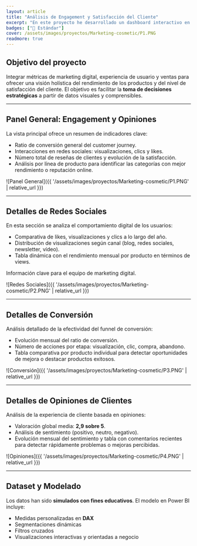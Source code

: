 ```yaml
---
layout: article
title: "Análisis de Engagement y Satisfacción del Cliente"
excerpt: "En este proyecto he desarrollado un dashboard interactivo en Power BI para analizar el rendimiento digital de productos cosméticos, con especial atención al engagement en redes sociales, el comportamiento del cliente en el customer journey y la satisfacción del usuario final a través de reviews."
badges: ["🔵 Estándar"]
cover: /assets/images/proyectos/Marketing-cosmetic/P1.PNG
readmore: true
---
```


##  Objetivo del proyecto

Integrar métricas de marketing digital, experiencia de usuario y ventas para ofrecer una visión holística del rendimiento de los productos y del nivel de satisfacción del cliente. El objetivo es facilitar la **toma de decisiones estratégicas** a partir de datos visuales y comprensibles.

---

##  Panel General: Engagement y Opiniones

La vista principal ofrece un resumen de indicadores clave:

- Ratio de conversión general del customer journey.
- Interacciones en redes sociales: visualizaciones, clics y likes.
- Número total de reseñas de clientes y evolución de la satisfacción.
- Análisis por línea de producto para identificar las categorías con mejor rendimiento o reputación online.

![Panel General]({{ '/assets/images/proyectos/Marketing-cosmetic/P1.PNG' | relative_url }})

---

##  Detalles de Redes Sociales

En esta sección se analiza el comportamiento digital de los usuarios:

- Comparativa de likes, visualizaciones y clics a lo largo del año.
- Distribución de visualizaciones según canal (blog, redes sociales, newsletter, vídeo).
- Tabla dinámica con el rendimiento mensual por producto en términos de views.

Información clave para el equipo de marketing digital.

![Redes Sociales]({{ '/assets/images/proyectos/Marketing-cosmetic/P2.PNG' | relative_url }})

---

##  Detalles de Conversión

Análisis detallado de la efectividad del funnel de conversión:

- Evolución mensual del ratio de conversión.
- Número de acciones por etapa: visualización, clic, compra, abandono.
- Tabla comparativa por producto individual para detectar oportunidades de mejora o destacar productos exitosos.

![Conversión]({{ '/assets/images/proyectos/Marketing-cosmetic/P3.PNG' | relative_url }})

---

##  Detalles de Opiniones de Clientes

Análisis de la experiencia de cliente basada en opiniones:

- Valoración global media: **2,9 sobre 5**.
- Análisis de sentimiento (positivo, neutro, negativo).
- Evolución mensual del sentimiento y tabla con comentarios recientes para detectar rápidamente problemas o mejoras percibidas.

![Opiniones]({{ '/assets/images/proyectos/Marketing-cosmetic/P4.PNG' | relative_url }})

---

##  Dataset y Modelado

Los datos han sido **simulados con fines educativos**. El modelo en Power BI incluye:

- Medidas personalizadas en **DAX**
- Segmentaciones dinámicas
- Filtros cruzados
- Visualizaciones interactivas y orientadas a negocio

